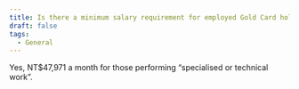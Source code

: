 ```yaml
---
title: Is there a minimum salary requirement for employed Gold Card holders?
draft: false
tags:
  - General
---
```

Yes, NT$47,971 a month for those performing “specialised or technical work”.
